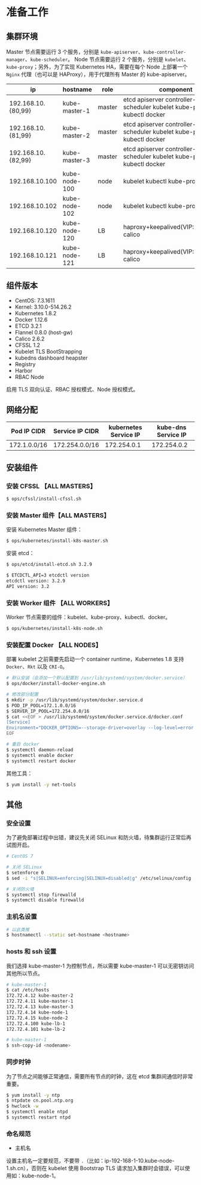 # 准备工作

## 集群环境

Master 节点需要运行 3 个服务，分别是 `kube-apiserver`、`kube-controller-manager`、`kube-scheduler`。
Node 节点需要运行 2 个服务，分别是 `kubelet`、`kube-proxy`；另外，为了实现 Kubernetes HA，需要在每个 Node 上部署一个 `Nginx` 代理（也可以是 HAProxy），用于代理所有 Master 的 kube-apiserver。

ip                 | hostname      | role   | component |
------------------ | ------------- | ------ | --------- |
192.168.10.{80,99} | kube-master-1 | master | etcd apiserver controller-manager scheduler kubelet kube-proxy kubectl docker|
192.168.10.{81,99} | kube-master-2 | master | etcd apiserver controller-manager scheduler kubelet kube-proxy kubectl docker|
192.168.10.{82,99} | kube-master-3 | master | etcd apiserver controller-manager scheduler kubelet kube-proxy kubectl docker|
192.168.10.100     | kube-node-100 | node   | kubelet kubectl kube-proxy docker |
192.168.10.102     | kube-node-102 | node   | kubelet kubectl kube-proxy docker |
192.168.10.120     | kube-node-120 | LB     | haproxy+keepalived(VIP:172.72.4.2) calico |
192.168.10.121     | kube-node-121 | LB     | haproxy+keepalived(VIP:172.72.4.2) calico |


## 组件版本

* CentOS: 7.3.1611
* Kernel: 3.10.0-514.26.2
* Kubernetes 1.8.2
* Docker 1.12.6
* ETCD 3.2.1
* Flannel 0.8.0 (host-gw)
* Calico 2.6.2
* CFSSL 1.2
* Kubelet TLS BootStrapping
* kubedns dashboard heapster
* Registry
* Harbor
* RBAC Node

启用 TLS 双向认证、RBAC 授权模式、Node 授权模式。


## 网络分配

Pod IP CIDR  | Service IP CIDR | kubernetes Service IP | kube-dns Service IP  |
------------ | --------------- | --------------------- | -------------------- |
172.1.0.0/16 | 172.254.0.0/16  | 172.254.0.1           | 172.254.0.2          |


## 安装组件

### 安装 CFSSL 【ALL MASTERS】

```bash
$ ops/cfssl/install-cfssl.sh
```

### 安装 Master 组件【ALL MASTERS】

安装 Kubernetes Master 组件：

```bash
$ ops/kubernetes/install-k8s-master.sh
```

安装 etcd：

```bash
$ ops/etcd/install-etcd.sh 3.2.9

$ ETCDCTL_API=3 etcdctl version
etcdctl version: 3.2.9
API version: 3.2
```

### 安装 Worker 组件 【ALL WORKERS】

Worker 节点需要的组件：kubelet、kube-proxy、kubectl、docker。

```bash
$ ops/kubernetes/install-k8s-node.sh
```

### 安装配置 Docker 【ALL NODES】

部署 kubelet 之前需要先启动一个 container runtime，Kubernetes 1.8 支持 `Docker`、`Rkt` 以及 `CRI-O`。

```bash
# 默认安装（会添加一个默认配置到 /usr/lib/systemd/system/docker.service）
$ ops/docker/install-docker-engine.sh

# 修改部分配置
$ mkdir -p /usr/lib/systemd/system/docker.service.d
$ POD_IP_POOL=172.1.0.0/16
$ SERVER_IP_POOL=172.254.0.0/16
$ cat <<EOF > /usr/lib/systemd/system/docker.service.d/docker.conf
[Service]
Environment="DOCKER_OPTIONS=--storage-driver=overlay --log-level=error --log-opt max-size=50m --log-opt max-file=5 --exec-opt=native.cgroupdriver=cgroupfs --insecure-registry=${POD_IP_POOL} --insecure-registry=${SERVER_IP_POOL}"
EOF

# 重启 docker
$ systemctl daemon-reload
$ systemctl enable docker
$ systemctl restart docker
```

其他工具：

```bash
$ yum install -y net-tools
```


## 其他

### 安全设置

为了避免部署过程中出错，建议先关闭 SELinux 和防火墙，待集群运行正常后再试图开启。

```bash
# CentOS 7

# 关闭 SELinux
$ setenforce 0
$ sed -i "s|SELINUX=enforcing|SELINUX=disabled|g" /etc/selinux/config

# 关闭防火墙
$ systemctl stop firewalld
$ systemctl disable firewalld
```

### 主机名设置

```bash
# 以此类推
$ hostnamectl --static set-hostname <hostname>
```

### hosts 和 ssh 设置

我们选择 kube-master-1 为控制节点，所以需要 kube-master-1 可以无密钥访问其他所以节点。

```bash
# kube-master-1
$ cat /etc/hosts
172.72.4.12 kube-master-2
172.72.4.11 kube-master-1
172.72.4.13 kube-master-3
172.72.4.14 kube-node-1
172.72.4.15 kube-node-2
172.72.4.100 kube-lb-1
172.72.4.101 kube-lb-2
```

```bash
# kube-master-1
$ ssh-copy-id <nodename>
```

### 同步时钟

为了节点之间能够正常通信，需要所有节点的时钟，这在 etcd 集群间通信时非常重要。

```bash
$ yum install -y ntp
$ ntpdate cn.pool.ntp.org
$ hwclock -w
$ systemctl enable ntpd
$ systemctl restart ntpd
```

### 命名规范

* 主机名

设置主机名一定要规范，不要带 `.`（比如：ip-192-168-1-10.kube-node-1.sh.cn），否则在 kubelet 使用 Bootstrap TLS 请求加入集群时会错误，可以使用如：kube-node-1。

